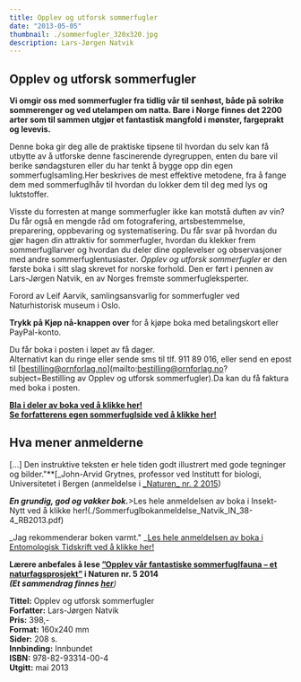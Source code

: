 ```yaml
---
title: Opplev og utforsk sommerfugler
date: "2013-05-05"
thumbnail: ./sommerfugler_320x320.jpg
description: Lars-Jørgen Natvik
---
```


## Opplev og utforsk sommerfugler

**Vi omgir oss med sommerfugler fra tidlig vår til senhøst, både på solrike sommerenger og ved utelampen om natta. Bare i Norge finnes det 2200 arter som til sammen utgjør et fantastisk mangfold i mønster, fargeprakt og levevis.**

Denne boka gir deg alle de praktiske tipsene til hvordan du selv kan få utbytte av å utforske denne fascinerende dyregruppen, enten du bare vil berike søndagsturen eller du har tenkt å bygge opp din egen sommerfuglsamling.Her beskrives de mest effektive metodene, fra å fange dem med sommerfuglhåv til hvordan du lokker dem til deg med lys og luktstoffer.

Visste du forresten at mange sommerfugler ikke kan motstå duften av vin? Du får også en mengde råd om fotografering, artsbestemmelse, preparering, oppbevaring og systematisering. Du får svar på hvordan du gjør hagen din attraktiv for sommerfugler, hvordan du klekker frem sommerfugllarver og hvordan du deler dine opplevelser og observasjoner med andre sommerfuglentusiaster. _Opplev og utforsk sommerfugler_ er den første boka i sitt slag skrevet for norske forhold. Den er ført i pennen av Lars-Jørgen Natvik, en av Norges fremste sommerfugleksperter.

Forord av Leif Aarvik, samlingsansvarlig for sommerfugler ved Naturhistorisk museum i Oslo.

**Trykk på Kjøp nå-knappen over** for å kjøpe boka med betalingskort eller PayPal-konto.

Du får boka i posten i løpet av få dager.  
Alternativt kan du ringe eller sende sms til tlf. 911 89 016, eller send en epost til [bestilling@ornforlag.no](mailto:bestilling@ornforlag.no?subject=Bestilling av Opplev og utforsk sommerfugler).Da kan du få faktura med boka i posten.

**[Bla i deler av boka ved å klikke her!](http://issuu.com/naturogfritid/docs/opplev_og_utforsk_sommerfugler_ekse?mode=window&embedId=1618717/2246059)**  
[**Se forfatterens egen sommerfuglside ved å klikke her!**](http://www.opplevsommerfugler.no/)

## Hva mener anmelderne

[…] Den instruktive teksten er hele tiden godt illustrert med gode tegninger og bilder."\*\*[_John-Arvid Grytnes, professor ved Institutt for biologi, Universitetet i Bergen (anmeldelse i [\_Naturen_ nr. 2 2015](http://www.idunn.no/natur))

_**En grundig, god og vakker bok.**_>Les hele anmeldelsen av boka i Insekt-Nytt ved å klikke her!(./Sommerfuglbokanmeldelse_Natvik_IN_38-4_RB2013.pdf)

_Jag rekommenderar boken varmt."</span> _[Les hele anmeldelsen av boka i Entomologisk Tidskrift ved å klikke her!](./Elmqvist_recension_av_Natvik.pdf)

**Lærere anbefales å lese [”Opplev vår fantastiske sommerfuglfauna – et naturfagsprosjekt”](http://www.idunn.no/ts/natur/2014/05/opplev_vaar_fantastiske_sommerfuglfauna_et_naturfagsprosje) i Naturen nr. 5 2014  
_(Et sammendrag finnes [her](http://www.opplevsommerfugler.no/skoler/)_**_)_

**Tittel:** Opplev og utforsk sommerfugler  
**Forfatter:** Lars-Jørgen Natvik  
**Pris:** 398,-  
**Format:** 160x240 mm  
**Sider:** 208 s.  
**Innbinding:** Innbundet  
**ISBN:** 978-82-93314-00-4  
**Utgitt:** mai 2013
